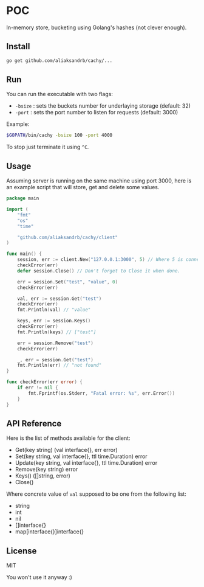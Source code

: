 # POC

In-memory store, bucketing using Golang's hashes (not clever enough).

## Install

```bash
go get github.com/aliaksandrb/cachy/...
```

## Run

You can run the executable with two flags:

- `-bsize` : sets the buckets number for underlaying storage (default: 32)
- `-port` : sets the port number to listen for requests (default: 3000)

Example:

```bash
$GOPATH/bin/cachy -bsize 100 -port 4000
```

To stop just terminate it using `^C`.

## Usage

Assuming server is running on the same machine using port 3000,
here is an example script that will store, get and delete some values.

```go
package main

import (
	"fmt"
	"os"
	"time"

	"github.com/aliaksandrb/cachy/client"
)

func main() {
	session, err := client.New("127.0.0.1:3000", 5) // Where 5 is connections pull for concurency. By default it is 1 which means requests are queued.
	checkError(err)
	defer session.Close() // Don't forget to Close it when done.

	err = session.Set("test", "value", 0)
	checkError(err)

	val, err := session.Get("test")
	checkError(err)
	fmt.Println(val) // "value"

	keys, err := session.Keys()
	checkError(err)
	fmt.Println(keys) // ["test"]

	err = session.Remove("test")
	checkError(err)

	_, err = session.Get("test")
	fmt.Println(err) // "not found"
}

func checkError(err error) {
	if err != nil {
		fmt.Fprintf(os.Stderr, "Fatal error: %s", err.Error())
	}
}

```

## API Reference

Here is the list of methods available for the client:

- Get(key string) (val interface{}, err error)
- Set(key string, val interface{}, ttl time.Duration) error
- Update(key string, val interface{}, ttl time.Duration) error
- Remove(key string) error
- Keys() ([]string, error)
- Close()

Where concrete value of `val` supposed to be one from the following list:
- string
- int
- nil
- []interface{}
- map[interface{}]interface{}

## License

MIT

You won't use it anyway :)
